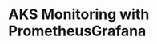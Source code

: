 # AKS Monitoring with PrometheusGrafana                                                                                                                                                                                                                                                                                                                      
